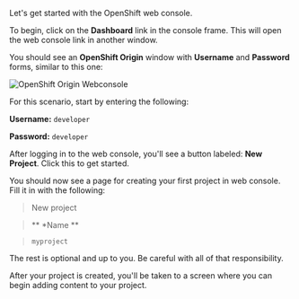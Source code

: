 Let's get started with the OpenShift web console.

To begin, click on the **Dashboard** link in the console frame. This will open the web console link in another window.

You should see an **OpenShift Origin** window with **Username** and **Password** forms, similar to this one:

![OpenShift Origin Webconsole](http://labs.y7c0.gcp-roadshow.openshiftapps.com/images/ocp-login.png)

For this scenario, start by entering the following:

**Username:** `developer`

**Password:** `developer`

After logging in to the web console, you'll see a button labeled: **New Project**. Click this to get started.

You should now see a page for creating your first project in web console. Fill it in with the following:
>New project

>** *Name **

>`myproject`

The rest is optional and up to you. Be careful with all of that responsibility.

After your project is created, you'll be taken to a screen where you can begin adding content to your project.
